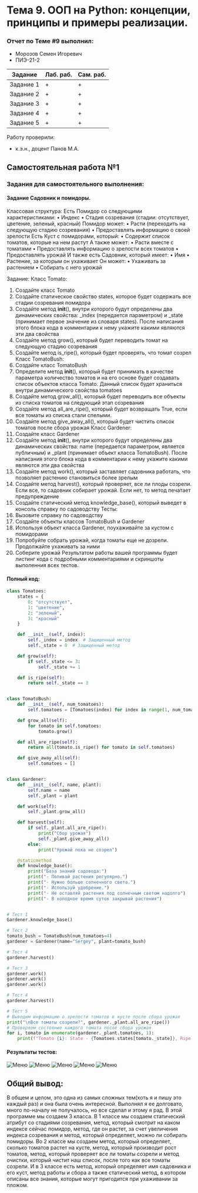 # Тема 9. ООП на Python: концепции, принципы и примеры реализации.
### Отчет по Теме #9 выполнил:
- Морозов Семен Игоревич
- ПИЭ-21-2

| Задание | Лаб. раб. | Сам. раб. |
| ------ | ------ | ------ |
| Задание 1 | + | + |
| Задание 2 | + | + |
| Задание 3 | + | + |
| Задание 4 | + | + |
| Задание 5 | + | + |

Работу проверили:
- к.э.н., доцент Панов М.А.

## Самостоятельная работа №1
### Задания для самостоятельного выполнения:
#### Задание Садовник и помидоры.
Классовая структура:
Есть Помидор со следующими характеристиками:
• Индекс
• Стадия созревания (стадии: отсутствует, цветение, зеленый, красный)
Помидор может:
• Расти (переходить на следующую стадию созревания)
• Предоставлять информацию о своей зрелости
Есть Куст с помидорами, который:
• Содержит список томатов, которые на нем растут
А также может:
• Расти вместе с томатами
• Предоставлять информацию о зрелости всех томатов
• Предоставлять урожай
И также есть Садовник, который имеет:
• Имя
• Растение, за которым он ухаживает
Он может:
• Ухаживать за растением
• Собирать с него урожай

Задание:
Класс Tomato:
1) Создайте класс Tomato
2) Создайте статическое свойство states, которое будет содержать все
стадии созревания помидора
3) Создайте метод __init__(), внутри которого будут определены два
динамических свойства: _index (передается параметром) и _state
(принимает первое значение из словаря states). После написания
этого блока кода в комментарии к нему укажите какими являются
эти два свойства
4) Создайте метод grow(), который будет переводить томат на
следующую стадию созревания
5) Создайте метод is_ripe(), который будет проверять, что томат созрел
Класс TomatoBush:
1) Создайте класс TomatoBush
2) Определите метод __init__(), который будет принимать в качестве
параметра количество томатов и на его основе будет создавать
список объектов класса Tomato. Данный список будет храниться
внутри динамического свойства tomatoes
3) Создайте метод grow_all(), который будет переводить все объекты
из списка томатов на следующий этап созревания
4) Создайте метод all_are_ripe(), который будет возвращать True, если
все томаты из списка стали спелыми.
5) Создайте метод give_away_all(), который будет чистить список
томатов после сбора урожая
Класс Gardener:
1) Создайте класс Gardener
2) Создайте метод __init__(), внутри которого будут определены два
динамических свойства: name (передается параметром, является
публичным) и _plant (принимает объект класса TomatoBush). После
написания этого блока кода в комментарии к нему укажите какими
являются эти два свойства
3) Создайте метод work(), который заставляет садовника работать, что
позволяет растению становиться более зрелым
4) Создайте метод harvest(), который проверяет, все ли плоды созрели.
Если все, то садовник собирает урожай. Если нет, то метод печатает
предупреждение
5) Создайте статический метод knowledge_base(), который выведет в
консоль справку по садоводству
Тесты:
1) Вызовите справку по садоводству
2) Создайте объекты классов TomatoBush и Gardener
3) Используя объект класса Gardener, поухаживайте за кустом с
помидорами
4) Попробуйте собрать урожай, когда томаты еще не дозрели.
Продолжайте ухаживать за ними
5) Соберите урожай
Результатом работы вашей программы будет листинг кода с подробными
комментариями и скриншоты выполенния всех тестов.

#### Полный код:
```python
class Tomatoes:
    states = {
        0: "отсутствует",
        1: "цветение",
        2: "зеленый",
        3: "красный"
    }

    def __init__(self, index):
        self._index = index  # Защищенный метод
        self._state = 0  # Защищенный метод

    def grow(self):
        if self._state <= 3:
            self._state += 1

    def is_ripe(self):
        return self._state == 3


class TomatoBush:
    def __init__(self, num_tomatoes):
        self.tomatoes = [Tomatoes(index) for index in range(1, num_tomatoes + 1)]

    def grow_all(self):
        for tomato in self.tomatoes:
            tomato.grow()

    def all_are_ripe(self):
        return all(tomato.is_ripe() for tomato in self.tomatoes)

    def give_away_all(self):
        self.tomatoes = []


class Gardener:
    def __init__(self, name, plant):
        self.name = name
        self._plant = plant

    def work(self):
        self._plant.grow_all()

    def harvest(self):
        if self._plant.all_are_ripe():
            print("Сбор урожая")
            self._plant.give_away_all()
        else:
            print("Урожай пока не созрел")

    @staticmethod
    def knowledge_base():
        print("База знаний садовода:")
        print("- Поливай растения регулярно.")
        print("- Нужно больше солнечного света.")
        print("- Иcпользуй удобрение.")
        print("- Не оставляй растения под солнечным светом надолго")
        print("- В холодное время суток закрывай растения")


# Тест 1
Gardener.knowledge_base()

# Тест 2
tomato_bush = TomatoBush(num_tomatoes=4)
gardener = Gardener(name="Sergey", plant=tomato_bush)

# Тест 4
gardener.harvest()

# Тест 3
gardener.work()
gardener.work()
gardener.work()

# Тест 4
gardener.harvest()

# Тест 5
# Выводим информацию о зрелости томатов в кусте после сбора урожая
print("\nВсе томаты созрели?", gardener._plant.all_are_ripe())
# Проверяем состояние каждого томата после сбора урожая
for i, tomato in enumerate(gardener._plant.tomatoes, 1):
    print(f"Tomato {i}: State - {Tomatoes.states[tomato._state]}, Ripe - {tomato.is_ripe()}")
```
#### Результаты тестов:
![Меню](https://github.com/kyorrr/Software_Engineering/blob/%D0%A2%D0%B5%D0%BC%D0%B0_9/Lab9/pic/1.png)
![Меню](https://github.com/kyorrr/Software_Engineering/blob/%D0%A2%D0%B5%D0%BC%D0%B0_9/Lab9/pic/2.png)
![Меню](https://github.com/kyorrr/Software_Engineering/blob/%D0%A2%D0%B5%D0%BC%D0%B0_9/Lab9/pic/3.png)
![Меню](https://github.com/kyorrr/Software_Engineering/blob/%D0%A2%D0%B5%D0%BC%D0%B0_9/Lab9/pic/4.png)
![Меню](https://github.com/kyorrr/Software_Engineering/blob/%D0%A2%D0%B5%D0%BC%D0%B0_9/Lab9/pic/5.png)

## Общий вывод: 
В общем и целом, это одна из самых сложных тем(хоть я и пишу это каждый раз) и она была очень интересной. Выполнял я ее долговато, много по-началу не получалось, но все сделал и этому я рад. В этой программе мы создаем 3 класса. В 1 классе мы создаем статический атрибут со стадиями созревания, метод, который смотрит на каком индексе сейчас помидор, метод, где он растет, за счет увеличения индекса созревания и метод, который определяет, можно ли собирать помидоры. Во 2 классе мы создаем метод, который определяет, сколько томатов растет на кусте, метод, который производит рост томатов, метод, который проверяет все ли томаты созрели и метод очистки, который чистит наш список, после того как все томаты созрели. И в 3 классе есть метод, который определяет имя садовника и его куст, метод работы и сбора а также статический метод, в котором описаны все знания, которые могут пригодится при ухаживании за пложом.
